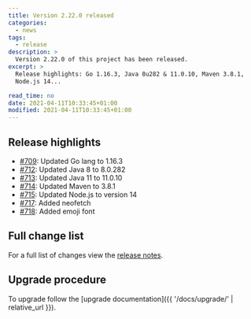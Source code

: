 ```yaml
---
title: Version 2.22.0 released
categories:
  - news
tags:
  - release
description: >
  Version 2.22.0 of this project has been released.
excerpt: >
  Release highlights: Go 1.16.3, Java 8u282 & 11.0.10, Maven 3.8.1,
  Node.js 14...

read_time: no
date: 2021-04-11T10:33:45+01:00
modified: 2021-04-11T10:33:45+01:00
---
```


## Release highlights

* [#709](https://github.com/gantsign/development-environment/pull/709):
  Updated Go lang to 1.16.3
* [#712](https://github.com/gantsign/development-environment/pull/712):
  Updated Java 8 to 8.0.282
* [#713](https://github.com/gantsign/development-environment/pull/713):
  Updated Java 11 to 11.0.10
* [#714](https://github.com/gantsign/development-environment/pull/714):
  Updated Maven to 3.8.1
* [#715](https://github.com/gantsign/development-environment/pull/715):
  Updated Node.js to version 14
* [#717](https://github.com/gantsign/development-environment/pull/717):
  Added neofetch
* [#718](https://github.com/gantsign/development-environment/pull/718):
  Added emoji font

## Full change list

For a full list of changes view the
[release notes](https://github.com/gantsign/development-environment/releases/tag/2.22.0).

## Upgrade procedure

To upgrade follow the
[upgrade documentation]({{ '/docs/upgrade/' | relative_url }}).
